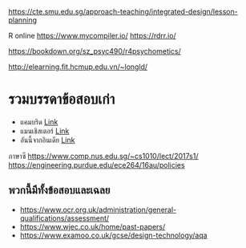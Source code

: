 

https://cte.smu.edu.sg/approach-teaching/integrated-design/lesson-planning

R online 
https://www.mycompiler.io/
https://rdrr.io/

https://bookdown.org/sz_psyc490/r4psychometics/

http://elearning.fit.hcmup.edu.vn/~longld/

# รวมบรรดาข้อสอบเก่า

* แคมบริด [Link](https://www.cl.cam.ac.uk/teaching/exams/pastpapers/)
* แมนเชิสเตอร์ [Link](https://studentnet.cs.manchester.ac.uk/assessment/exam_papers/index.php)
* อันนี้จากอินเดีย [Link](http://www.gujaratuniversity.org.in/web/weboldquepaper.asp)


ภาษาซี
https://www.comp.nus.edu.sg/~cs1010/lect/2017s1/
https://engineering.purdue.edu/ece264/16au/policies

## พวกนี้มีทั้งข้อสอบและเฉลย
* https://www.ocr.org.uk/administration/general-qualifications/assessment/
* https://www.wjec.co.uk/home/past-papers/
* https://www.examoo.co.uk/gcse/design-technology/aqa
